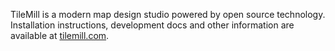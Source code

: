 TileMill is a modern map design studio powered by open source technology.
Installation instructions, development docs and other information are available
at [tilemill.com](http://tilemill.com).
